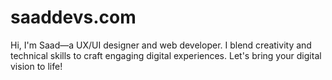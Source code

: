 # saaddevs.com
Hi, I'm Saad—a UX/UI designer and web developer. I blend creativity and technical skills to craft engaging digital experiences. Let's bring your digital vision to life!
